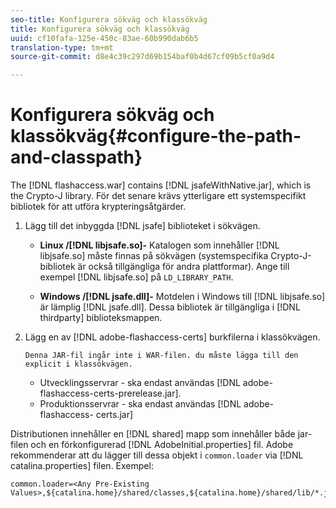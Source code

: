 ```yaml
---
seo-title: Konfigurera sökväg och klassökväg
title: Konfigurera sökväg och klassökväg
uuid: cf10fafa-125e-450c-83ae-60b990dab6b5
translation-type: tm+mt
source-git-commit: d8e4c39c297d69b154baf0b4d67cf09b5cf0a9d4

---
```



# Konfigurera sökväg och klassökväg{#configure-the-path-and-classpath}

The [!DNL flashaccess.war] contains [!DNL jsafeWithNative.jar], which is the Crypto-J library. För det senare krävs ytterligare ett systemspecifikt bibliotek för att utföra krypteringsåtgärder.

1. Lägg till det inbyggda [!DNL jsafe] biblioteket i sökvägen.

   * **Linux /[!DNL libjsafe.so]-** Katalogen som innehåller [!DNL libjsafe.so] måste finnas på sökvägen (systemspecifika Crypto-J-bibliotek är också tillgängliga för andra plattformar). Ange till exempel [!DNL libjsafe.so] på `LD_LIBRARY_PATH`.

   * **Windows /[!DNL jsafe.dll]-** Motdelen i Windows till [!DNL libjsafe.so] är lämplig [!DNL jsafe.dll].
   Dessa bibliotek är tillgängliga i [!DNL thirdparty] biblioteksmappen.
1. Lägg en av [!DNL adobe-flashaccess-certs] burkfilerna i klassökvägen.

       Denna JAR-fil ingår inte i WAR-filen. du måste lägga till den explicit i klassökvägen.
   
   * Utvecklingsservrar - ska endast användas [!DNL adobe-flashaccess-certs-prerelease.jar].
   * Produktionsservrar - ska endast användas [!DNL adobe-flashaccess- certs.jar]

Distributionen innehåller en [!DNL shared] mapp som innehåller både jar-filen och en förkonfigurerad [!DNL AdobeInitial.properties] fil. Adobe rekommenderar att du lägger till dessa objekt i `common.loader` via [!DNL catalina.properties] filen. Exempel:

```
common.loader=<Any Pre-Existing Values>,${catalina.home}/shared/classes,${catalina.home}/shared/lib/*.jar
```


